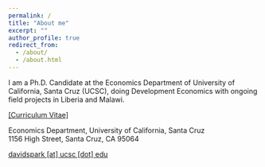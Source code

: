 ```yaml
---
permalink: /
title: "About me"
excerpt: ""
author_profile: true
redirect_from: 
  - /about/
  - /about.html
---
```



I am  a Ph.D. Candidate at the Economics Department of University of California, Santa Cruz (UCSC), doing Development Economics with ongoing field projects in Liberia and Malawi. 

[[Curriculum Vitae]](/files/CV_DavidSunghoPark.pdf)

Economics Department, University of California, Santa Cruz  
1156 High Street, Santa Cruz, CA 95064

[davidspark [at] ucsc [dot] edu](mailto:davidspark@ucsc.edu)
